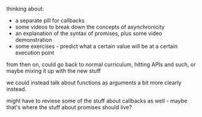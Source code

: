 thinking about: 

- a separate pill for callbacks 
- some videos to break down the concepts of asynchronicity
- an explanation of the syntax of promises, plus some video demonstration
- some exercises - predict what a certain value will be at a certain execution point

from then on, could go back to normal curriculum, hitting APIs and such, or maybe mixing it up with the new stuff

we could instead talk about functions as arguments a bit more clearly instead. 

might have to reviese some of the stuff about callbacks as well - maybe that's where the stuff about promises should live? 